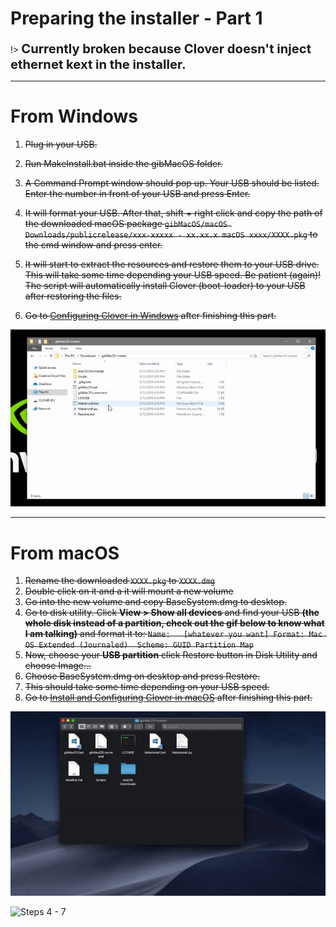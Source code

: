 # Preparing the installer - Part 1

!> <big><big><b> Currently broken because Clover doesn't inject ethernet kext in the installer.</b></big></big>

---

# From Windows

1. ~~Plug in your USB.~~
2. ~~Run MakeInstall.bat inside the gibMacOS folder.~~
3. ~~A Command Prompt window should pop up. Your USB should be listed. Enter the number in front of your USB and press Enter.~~
4. ~~It will format your USB. After that, shift + right click and copy the path of the downloaded macOS package `gibMacOS/macOS Downloads/publicrelease/xxx-xxxxx - xx.xx.x macOS xxxx/XXXX.pkg` to the cmd window and press enter.~~

5. ~~It will start to extract the resources and restore them to your USB drive. This will take some time depending your USB speed. Be patient \(again\)! The script will automatically install Clover \(boot-loader\) to your USB after restoring the files.~~
6. ~~Go to [Configuring Clover in Windows](../../clover-installtion/usb-clover/usb-clover-win.md) after finishing this part.~~

![](../../.gitbook/assets/ezgif-4-8fa1279bb84c.gif)

---

# From macOS

1. ~~Rename the downloaded `XXXX.pkg` to `XXXX.dmg`~~
2. ~~Double click on it and a it will mount a new volume~~
3. ~~Go into the new volume and copy BaseSystem.dmg to desktop.~~
4. ~~Go to disk utility. Click **View &gt; Show all devices** and find your USB **\(the whole disk instead of a partition, check out the gif below to know what I am talking\)** and format it to:  `Name:   [whatever you want] Format: Mac OS Extended (Journaled)  Scheme: GUID Partition Map`~~
5. ~~Now, choose your **USB partition** click Restore button in Disk Utility and choose Image...~~
6. ~~Choose BaseSystem.dmg on desktop and press Restore.~~
7. ~~This should take some time depending on your USB speed.~~
8. ~~Go to [Install and Configuring Clover in macOS](../../clover-installtion/usb-clover/usb-clover-macos.md) after finishing this part.~~

![Steps 1 - 3](../../.gitbook/assets/ezgif-4-c4f2b894d040.gif)

![Steps 4 - 7](../../.gitbook/assets/restoring-to-usb.gif)

